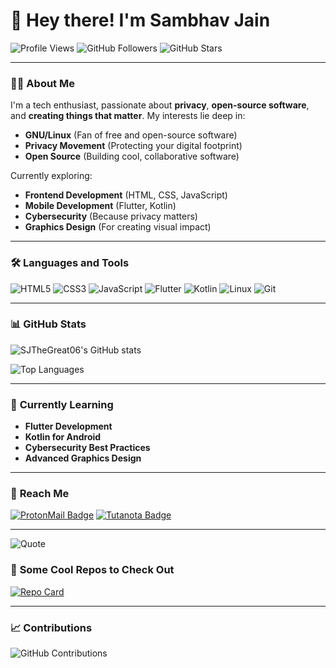 # 👋 Hey there! I'm **Sambhav Jain**

![Profile Views](https://komarev.com/ghpvc/?username=SJTheGreat06&color=blueviolet&style=flat-square) ![GitHub Followers](https://img.shields.io/github/followers/SJTheGreat06?style=social) ![GitHub Stars](https://img.shields.io/github/stars/SJTheGreat06?style=social)

---

### 👨‍💻 **About Me**

I'm a tech enthusiast, passionate about **privacy**, **open-source software**, and **creating things that matter**. My interests lie deep in:
- **GNU/Linux** (Fan of free and open-source software)
- **Privacy Movement** (Protecting your digital footprint)
- **Open Source** (Building cool, collaborative software)
  
Currently exploring:
- **Frontend Development** (HTML, CSS, JavaScript)
- **Mobile Development** (Flutter, Kotlin)
- **Cybersecurity** (Because privacy matters)
- **Graphics Design** (For creating visual impact)

---

### 🛠️ **Languages and Tools**

![HTML5](https://img.shields.io/badge/-HTML5-E34F26?style=flat-square&logo=html5&logoColor=white)
![CSS3](https://img.shields.io/badge/-CSS3-1572B6?style=flat-square&logo=css3)
![JavaScript](https://img.shields.io/badge/-JavaScript-F7DF1E?style=flat-square&logo=javascript&logoColor=black)
![Flutter](https://img.shields.io/badge/-Flutter-02569B?style=flat-square&logo=flutter)
![Kotlin](https://img.shields.io/badge/-Kotlin-0095D5?style=flat-square&logo=kotlin&logoColor=white)
![Linux](https://img.shields.io/badge/-Linux-FCC624?style=flat-square&logo=linux&logoColor=black)
![Git](https://img.shields.io/badge/-Git-F05032?style=flat-square&logo=git&logoColor=white)

---

### 📊 **GitHub Stats**

![SJTheGreat06's GitHub stats](https://github-readme-stats.vercel.app/api?username=SJTheGreat06&show_icons=true&theme=radical&count_private=true)

![Top Languages](https://github-readme-stats.vercel.app/api/top-langs/?username=SJTheGreat06&layout=compact&theme=radical)

---

### 🌱 **Currently Learning**
- **Flutter Development**
- **Kotlin for Android**
- **Cybersecurity Best Practices**
- **Advanced Graphics Design**

---

### 🔗 **Reach Me**

[![ProtonMail Badge](https://img.shields.io/badge/-ProtonMail-black?style=flat-square&logo=protonmail)](mailto:jainsambhav585@protonmail.com)
[![Tutanota Badge](https://img.shields.io/badge/-Tutanota-red?style=flat-square&logo=tutanota)](mailto:jainsambhav@tutanota.com)

---

![Quote](https://github-readme-quotes-bay.vercel.app/quote?theme=monokai&animation=grow_out_in&layout=default&font=default&quoteType=quote-for-the-day&bgColor=black)

### 🌟 **Some Cool Repos to Check Out**
[![Repo Card](https://github-readme-stats.vercel.app/api/pin/?username=SJTheGreat06&repo=SamWeather&theme=radical)](https://github.com/SJTheGreat06/SamWeather)

---

### 📈 **Contributions**

![GitHub Contributions](https://github-readme-streak-stats.herokuapp.com/?user=SJTheGreat06&theme=radical)

<!---
SJTheGreat06/SJTheGreat06 is a ✨ special ✨ profile because its README.md reflects passion for tech and privacy. Always learning, always building!
--->
